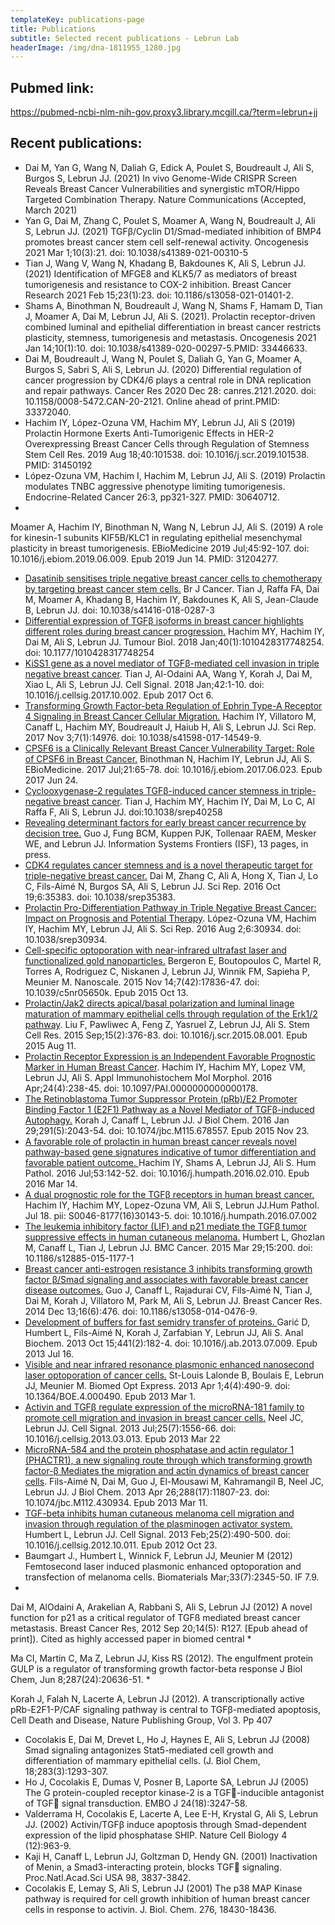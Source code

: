 ```yaml
---
templateKey: publications-page
title: Publications
subtitle: Selected recent publications - Lebrun Lab
headerImage: /img/dna-1811955_1280.jpg
---
```

## Pubmed link:

https://pubmed-ncbi-nlm-nih-gov.proxy3.library.mcgill.ca/?term=lebrun+jj

## Recent publications:

* Dai M, Yan G, Wang N, Daliah G, Edick A, Poulet S, Boudreault J, Ali S, Burgos S, Lebrun JJ. (2021) In vivo Genome-Wide CRISPR Screen Reveals Breast Cancer Vulnerabilities and synergistic mTOR/Hippo Targeted Combination Therapy. Nature Communications (Accepted, March 2021)
* Yan G, Dai M, Zhang C, Poulet S, Moamer A, Wang N, Boudreault J, Ali S, Lebrun JJ. (2021) TGFβ/Cyclin D1/Smad-mediated inhibition of BMP4 promotes breast cancer stem cell self-renewal activity. Oncogenesis 2021 Mar 1;10(3):21. doi: 10.1038/s41389-021-00310-5
* Tian J, Wang V, Wang N, Khadang B, Bakdounes K, Ali S, Lebrun JJ. (2021) Identification of MFGE8 and KLK5/7 as mediators of breast tumorigenesis and resistance to COX-2 inhibition. Breast Cancer Research 2021 Feb 15;23(1):23. doi: 10.1186/s13058-021-01401-2.
* Shams A, Binothman N, Boudreault J, Wang N, Shams F, Hamam D, Tian J, Moamer A, Dai M, Lebrun JJ, Ali S. (2021). Prolactin receptor-driven combined luminal and epithelial differentiation in breast cancer restricts plasticity, stemness, tumorigenesis and metastasis. Oncogenesis 2021 Jan 14;10(1):10. doi: 10.1038/s41389-020-00297-5.PMID: 33446633.
* Dai M, Boudreault J, Wang N, Poulet S, Daliah G, Yan G, Moamer A, Burgos S, Sabri S, Ali S, Lebrun JJ. (2020) Differential regulation of cancer progression by CDK4/6 plays a central role in DNA replication and repair pathways. Cancer Res 2020 Dec 28: canres.2121.2020. doi: 10.1158/0008-5472.CAN-20-2121. Online ahead of print.PMID: 33372040.
* Hachim IY, López-Ozuna VM, Hachim MY, Lebrun JJ, Ali S (2019) Prolactin Hormone Exerts Anti-Tumorigenic Effects in HER-2 Overexpressing Breast Cancer Cells through Regulation of Stemness Stem Cell Res. 2019 Aug 18;40:101538.
  doi: 10.1016/j.scr.2019.101538. PMID: 31450192
* López-Ozuna VM, Hachim I, Hachim M, Lebrun JJ, Ali S. (2019) Prolactin modulates TNBC aggressive phenotype limiting tumorigenesis. Endocrine-Related Cancer 26:3, pp321-327. PMID: 30640712.
* 
  
  Moamer A, Hachim IY, Binothman N,  Wang N, Lebrun JJ, Ali S. (2019) A role for kinesin-1 subunits KIF5B/KLC1 in regulating epithelial mesenchymal plasticity in breast tumorigenesis. EBioMedicine 2019 Jul;45:92-107. doi: 10.1016/j.ebiom.2019.06.009. 
  Epub 2019 Jun 14. PMID: 31204277.
  
* [Dasatinib sensitises triple negative breast cancer cells to chemotherapy by targeting breast cancer stem cells.](https://www.ncbi.nlm.nih.gov/pubmed/30482914) Br J Cancer. Tian J, Raffa FA, Dai M, Moamer A, Khadang B, Hachim IY, Bakdounes K, Ali S, Jean-Claude B, Lebrun JJ. doi: 10.1038/s41416-018-0287-3
* [Differential expression of TGFβ isoforms in breast cancer highlights different roles during breast cancer progression.](https://www.ncbi.nlm.nih.gov/pubmed/29320969) Hachim MY, Hachim IY, Dai M, Ali S, Lebrun JJ. Tumour Biol. 2018 Jan;40(1):1010428317748254. doi: 10.1177/1010428317748254
* [KiSS1 gene as a novel mediator of TGFβ-mediated cell invasion in triple negative breast cancer](https://www.ncbi.nlm.nih.gov/pubmed/?term=KiSS1+gene+as+a+novel+mediator+of+TGF%CE%B2-mediated+cell+invasion+in+triple+negative+breast+cancer.).
  Tian J, Al-Odaini AA, Wang Y, Korah J, Dai M, Xiao L, Ali S, Lebrun JJ.
  Cell Signal. 2018 Jan;42:1-10. doi: 10.1016/j.cellsig.2017.10.002. Epub 2017 Oct 6.
* [Transforming Growth Factor-beta Regulation of Ephrin Type-A Receptor 4 Signaling in Breast Cancer Cellular Migration.](https://www.nature.com/articles/s41598-017-14549-9) Hachim IY, Villatoro M, Canaff L, Hachim MY, Boudreault J, Haiub H, Ali S, Lebrun JJ. Sci Rep. 2017 Nov 3;7(1):14976. doi: 10.1038/s41598-017-14549-9.
* [CPSF6 is a Clinically Relevant Breast Cancer Vulnerability Target: Role of CPSF6 in Breast Cancer.](https://www.ncbi.nlm.nih.gov/pubmed/28673861) Binothman N, Hachim IY, Lebrun JJ, Ali S. EBioMedicine. 2017 Jul;21:65-78. doi: 10.1016/j.ebiom.2017.06.023. Epub 2017 Jun 24.
* [Cyclooxygenase-2 regulates TGFβ-induced cancer stemness in triple-negative breast cancer](https://www.nature.com/articles/srep40258). Tian J, Hachim MY, Hachim IY, Dai M, Lo C, Al Raffa F, Ali S, Lebrun JJ. doi:10.1038/srep40258 
* [Revealing determinant factors for early breast cancer recurrence by decision tree.](https://link.springer.com/article/10.1007/s10796-017-9764-0) Guo J, Fung BCM, Kuppen PJK, Tollenaar RAEM, Mesker WE, and Lebrun JJ. Information Systems Frontiers (ISF), 13 pages, in press. 
* [CDK4 regulates cancer stemness and is a novel therapeutic target for triple-negative breast cancer.](https://www.nature.com/articles/srep35383) Dai M, Zhang C, Ali A, Hong X, Tian J, Lo C, Fils-Aimé N, Burgos SA, Ali S, Lebrun JJ.
  Sci Rep. 2016 Oct 19;6:35383. doi: 10.1038/srep35383.
* [Prolactin Pro-Differentiation Pathway in Triple Negative Breast Cancer: Impact on Prognosis and Potential Therapy](https://www.nature.com/articles/srep30934). López-Ozuna VM, Hachim IY, Hachim MY, Lebrun JJ, Ali S. Sci Rep. 2016 Aug 2;6:30934. doi: 10.1038/srep30934.
* [Cell-specific optoporation with near-infrared ultrafast laser and functionalized gold nanoparticles.](https://www.ncbi.nlm.nih.gov/pubmed/26459958) Bergeron E, Boutopoulos C, Martel R, Torres A, Rodriguez C, Niskanen J, Lebrun JJ, Winnik FM, Sapieha P, Meunier M. Nanoscale. 2015 Nov 14;7(42):17836-47. doi: 10.1039/c5nr05650k. Epub 2015 Oct 13.
* [Prolactin/Jak2 directs apical/basal polarization and luminal linage maturation of mammary epithelial cells through regulation of the Erk1/2 pathway](https://www.ncbi.nlm.nih.gov/pubmed/26318719). Liu F, Pawliwec A, Feng Z, Yasruel Z, Lebrun JJ, Ali S. Stem Cell Res. 2015 Sep;15(2):376-83. doi: 10.1016/j.scr.2015.08.001. Epub 2015 Aug 11.
* [Prolactin Receptor Expression is an Independent Favorable Prognostic Marker in Human Breast Cancer](https://www.ncbi.nlm.nih.gov/pubmed/26317306). Hachim IY, Hachim MY, Lopez VM, Lebrun JJ, Ali S. Appl Immunohistochem Mol Morphol. 2016 Apr;24(4):238-45. doi: 10.1097/PAI.0000000000000178.
* [The Retinoblastoma Tumor Suppressor Protein (pRb)/E2 Promoter Binding Factor 1 (E2F1) Pathway as a Novel Mediator of TGFβ-induced Autophagy.](https://www.ncbi.nlm.nih.gov/pubmed/26598524) Korah J, Canaff L, Lebrun JJ. J Biol Chem. 2016 Jan 29;291(5):2043-54. doi: 10.1074/jbc.M115.678557. Epub 2015 Nov 23.
* [A favorable role of prolactin in human breast cancer reveals novel pathway-based gene signatures indicative of tumor differentiation and favorable patient outcome. ](https://www.ncbi.nlm.nih.gov/pubmed/26980025)Hachim IY, Shams A, Lebrun JJ, Ali S. Hum Pathol. 2016 Jul;53:142-52. doi: 10.1016/j.humpath.2016.02.010. Epub 2016 Mar 14.
* [A dual prognostic role for the TGFβ receptors in human breast cancer.](https://www.ncbi.nlm.nih.gov/pubmed/27445263) Hachim IY, Hachim MY, Lopez-Ozuna VM, Ali S, Lebrun JJ.Hum Pathol. Jul 18. pii: S0046-8177(16)30143-5.  doi: 10.1016/j.humpath.2016.07.002
* [The leukemia inhibitory factor (LIF) and p21 mediate the TGFβ tumor suppressive effects in human cutaneous melanoma.](https://www.ncbi.nlm.nih.gov/pubmed/25885043) Humbert L, Ghozlan M, Canaff L, Tian J, Lebrun JJ. BMC Cancer. 2015 Mar 29;15:200. doi: 10.1186/s12885-015-1177-1
* [Breast cancer anti-estrogen resistance 3 inhibits transforming growth factor β/Smad signaling and associates with favorable breast cancer disease outcomes.](https://www.ncbi.nlm.nih.gov/pubmed/25499443) Guo J, Canaff L, Rajadurai CV, Fils-Aimé N, Tian J, Dai M, Korah J, Villatoro M, Park M, Ali S, Lebrun JJ. Breast Cancer Res. 2014 Dec 13;16(6):476. doi: 10.1186/s13058-014-0476-9.
* [Development of buffers for fast semidry transfer of proteins. ](https://www.ncbi.nlm.nih.gov/pubmed/23872007)Garić D, Humbert L, Fils-Aimé N, Korah J, Zarfabian Y, Lebrun JJ, Ali S. Anal Biochem. 2013 Oct 15;441(2):182-4. doi: 10.1016/j.ab.2013.07.009. Epub 2013 Jul 16.
* [Visible and near infrared resonance plasmonic enhanced nanosecond laser optoporation of cancer cells.](https://www.ncbi.nlm.nih.gov/pubmed/23577284) St-Louis Lalonde B, Boulais E, Lebrun JJ, Meunier M. Biomed Opt Express. 2013 Apr 1;4(4):490-9. doi: 10.1364/BOE.4.000490. Epub 2013 Mar 1.
* [Activin and TGFβ regulate expression of the microRNA-181 family to promote cell migration and invasion in breast cancer cells.](https://www.ncbi.nlm.nih.gov/pubmed/23524334) Neel JC, Lebrun JJ. Cell Signal. 2013 Jul;25(7):1556-66. doi: 10.1016/j.cellsig.2013.03.013. Epub 2013 Mar 22
* [MicroRNA-584 and the protein phosphatase and actin regulator 1 (PHACTR1), a new signaling route through which transforming growth factor-β Mediates the migration and actin dynamics of breast cancer cells](https://www.ncbi.nlm.nih.gov/pubmed/23479725). Fils-Aimé N, Dai M, Guo J, El-Mousawi M, Kahramangil B, Neel JC, Lebrun JJ. J Biol Chem. 2013 Apr 26;288(17):11807-23. doi: 10.1074/jbc.M112.430934. Epub 2013 Mar 11.
* [TGF-beta inhibits human cutaneous melanoma cell migration and invasion through regulation of the plasminogen activator system.](https://www.ncbi.nlm.nih.gov/pubmed/23085456) Humbert L, Lebrun JJ. Cell Signal. 2013 Feb;25(2):490-500. doi: 10.1016/j.cellsig.2012.10.011. Epub 2012 Oct 23.
* Baumgart J., Humbert L, Winnick F, Lebrun JJ, Meunier M (2012) Femtosecond laser induced plasmonic enhanced optoporation and transfection of melanoma cells. Biomaterials Mar;33(7):2345-50. IF 7.9.
* 
  
  Dai M, AlOdaini A, Arakelian A, Rabbani S, Ali S, Lebrun JJ (2012) A novel function for p21 as a critical regulator of TGFß mediated breast cancer metastasis. Breast Cancer Res, 2012 Sep 20;14(5): R127. \[Epub ahead of print]). Cited as highly accessed paper in biomed central
* 
  
  Ma CI, Martin C, Ma Z, Lebrun JJ, Kiss RS (2012). The engulfment protein GULP is a regulator of transforming growth factor-beta response J Biol Chem, Jun 8;287(24):20636-51.
* 
  
  Korah J, Falah N, Lacerte A, Lebrun JJ (2012). A transcriptionally active pRb-E2F1-P/CAF signaling pathway is central to TGFβ-mediated apoptosis, Cell Death and Disease, Nature Publishing Group, Vol 3. Pp 407
* Cocolakis E, Dai M, Drevet L, Ho J, Haynes E, Ali S, Lebrun JJ (2008) Smad signaling antagonizes Stat5-mediated cell growth and differentiation of mammary epithelial cells. (J. Biol Chem, 18;283(3):1293-307.
* Ho J, Cocolakis E, Dumas V, Posner B, Laporte SA, Lebrun JJ (2005) The G protein-coupled receptor kinase-2 is a TGF-inducible antagonist of TGF signal transduction. EMBO J 24(18):3247-58.
* Valderrama H, Cocolakis E, Lacerte A, Lee E-H, Krystal G, Ali S, Lebrun JJ. (2002) Activin/TGFβ induce apoptosis through Smad-dependent expression of the lipid phosphatase SHIP. Nature Cell Biology 4 (12):963-9.
* Kaji H, Canaff L, Lebrun JJ, Goltzman D, Hendy GN. (2001) Inactivation of Menin, a Smad3-interacting protein, blocks TGF signaling. Proc.Natl.Acad.Sci USA 98, 3837-3842.
* Cocolakis E, Lemay S, Ali S, Lebrun JJ (2001) The p38 MAP Kinase pathway is required for cell growth inhibition of human breast cancer cells in response to activin. J. Biol. Chem. 276, 18430-18436.

